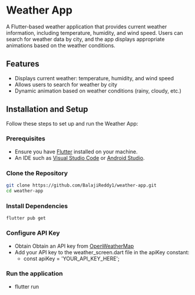 # Weather App

A Flutter-based weather application that provides current weather information, including temperature, humidity, and wind speed. Users can search for weather data by city, and the app displays appropriate animations based on the weather conditions.

## Features
- Displays current weather: temperature, humidity, and wind speed
- Allows users to search for weather by city
- Dynamic animation based on weather conditions (rainy, cloudy, etc.)


## Installation and Setup

Follow these steps to set up and run the Weather App:

### Prerequisites
- Ensure you have [Flutter](https://flutter.dev/docs/get-started/install) installed on your machine.
- An IDE such as [Visual Studio Code](https://code.visualstudio.com/) or [Android Studio](https://developer.android.com/studio).

### Clone the Repository
```bash
git clone https://github.com/BalajiReddy1/weather-app.git
cd weather-app
```

### Install Dependencies
``` flutter pub get ```

### Configure API Key
- Obtain Obtain an API key from [OpenWeatherMap](https://openweathermap.org/)
- Add your API key to the weather_screen.dart file in the apiKey constant:
  - const apiKey = 'YOUR_API_KEY_HERE';

### Run the application
- flutter run


